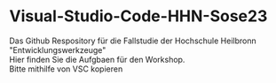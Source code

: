 # Visual-Studio-Code-HHN-Sose23
Das Github Respository für die Fallstudie der Hochschule Heilbronn "Entwicklungswerkzeuge" \
Hier finden Sie die Aufgbaen für den Workshop. \
Bitte mithilfe von VSC kopieren
